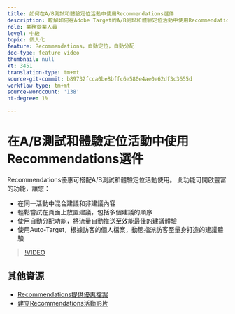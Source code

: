 ```yaml
---
title: 如何在A/B測試和體驗定位活動中使用Recommendations選件
description: 瞭解如何在Adobe Target的A/B測試和體驗定位活動中使用Recommendations選件。
role: 業務從業人員
level: 中級
topic: 個人化
feature: Recommendations，自動定位，自動分配
doc-type: feature video
thumbnail: null
kt: 3451
translation-type: tm+mt
source-git-commit: b89732fcca0be8bffc6e580e4ae0e62df3c3655d
workflow-type: tm+mt
source-wordcount: '138'
ht-degree: 1%

---
```



# 在A/B測試和體驗定位活動中使用Recommendations選件

Recommendations優惠可搭配A/B測試和體驗定位活動使用。 此功能可開啟豐富的功能，讓您：

* 在同一活動中混合建議和非建議內容
* 輕鬆嘗試在頁面上放置建議，包括多個建議的順序
* 使用自動分配功能，將流量自動推送至效能最佳的建議體驗
* 使用Auto-Target，根據訪客的個人檔案，動態指派訪客至量身打造的建議體驗

>[!VIDEO](https://video.tv.adobe.com/v/28878?quality=12)

## 其他資源

* [Recommendations提供優惠檔案](https://docs.adobe.com/content/help/en/target/using/recommendations/recommendations-as-an-offer.html)
* [建立Recommendations活動影片](create-a-recommendations-activity.md)
